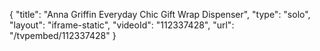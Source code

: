 {
    "title": "Anna Griffin Everyday Chic Gift Wrap Dispenser",
    "type": "solo",
    "layout": "iframe-static",
    "videoId": "112337428",
    "url": "\/tvpembed\/112337428"
}